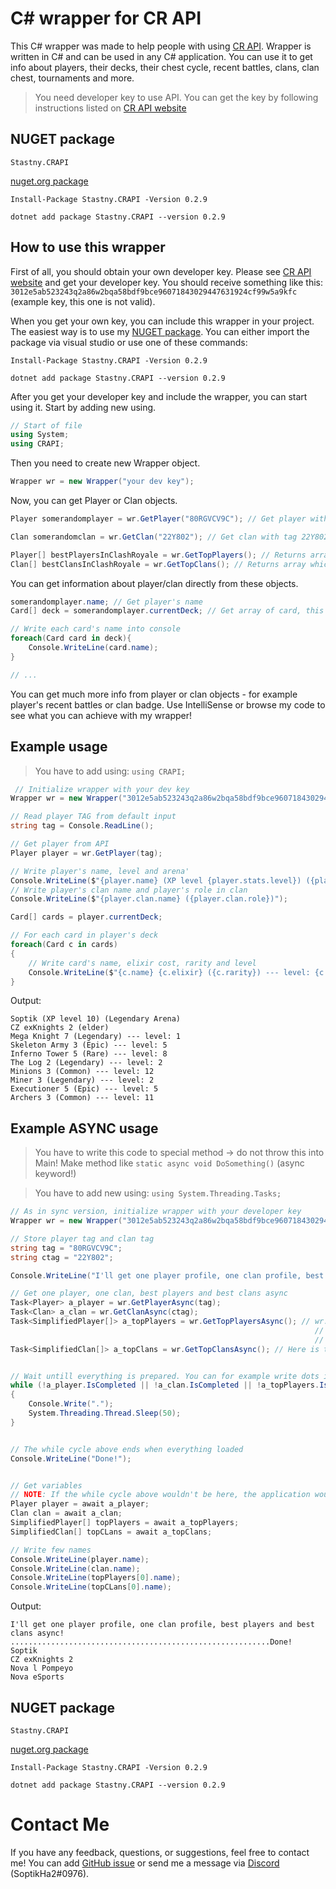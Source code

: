 # C# wrapper for CR API
This C# wrapper was made to help people with using [CR API](https://cr-api.com/). 
Wrapper is written in C# and can be used in any C# application. You can use it to get info about players, their decks, their chest cycle, recent battles, clans, clan chest,
tournaments and more.

> You need developer key to use API. You can get the key by following instructions listed on [CR API website](http://docs.cr-api.com/#/authentication)

## NUGET package

`Stastny.CRAPI`

[nuget.org package](https://www.nuget.org/packages/Stastny.CRAPI/)

```
Install-Package Stastny.CRAPI -Version 0.2.9

dotnet add package Stastny.CRAPI --version 0.2.9
```

## How to use this wrapper

First of all, you should obtain your own developer key. Please see [CR API website](http://docs.cr-api.com/#/authentication) and get your developer key.
You should receive something like this: `3012e5ab523243q2a86w2bqa58bdf9bce96071843029447631924cf99w5a9kfc` (example key, this one is not valid).


When you get your own key, you can include this wrapper in your project. The easiest way is to use my [NUGET package](https://www.nuget.org/packages/Stastny.CRAPI/).
You can either import the package via visual studio or use one of these commands:
```
Install-Package Stastny.CRAPI -Version 0.2.9

dotnet add package Stastny.CRAPI --version 0.2.9
```


After you get your developer key and include the wrapper, you can start using it. Start by adding new using.
```csharp
// Start of file
using System;
using CRAPI;
```


Then you need to create new Wrapper object.

```csharp
Wrapper wr = new Wrapper("your dev key");
```


Now, you can get Player or Clan objects.

```csharp
Player somerandomplayer = wr.GetPlayer("80RGVCV9C"); // Get player with tag 80RGVCV9C

Clan somerandomclan = wr.GetClan("22Y802"); // Get clan with tag 22Y802

Player[] bestPlayersInClashRoyale = wr.GetTopPlayers(); // Returns array which contains the best players in CR
Clan[] bestClansInClashRoyale = wr.GetTopClans(); // Returns array which contains the best clans in CR
```



You can get information about player/clan directly from these objects.

```csharp
somerandomplayer.name; // Get player's name
Card[] deck = somerandomplayer.currentDeck; // Get array of card, this array represents player's deck

// Write each card's name into console
foreach(Card card in deck){
	Console.WriteLine(card.name);
}

// ...
```


You can get much more info from player or clan objects - for example player's recent battles or clan badge. Use IntelliSense or browse my code to see what you can achieve with
my wrapper!

## Example usage

> You have to add using: `using CRAPI;`

```csharp
 // Initialize wrapper with your dev key
Wrapper wr = new Wrapper("3012e5ab523243q2a86w2bqa58bdf9bce96071843029447631924cf99w5a9kfc");

// Read player TAG from default input
string tag = Console.ReadLine();

// Get player from API
Player player = wr.GetPlayer(tag);

// Write player's name, level and arena'
Console.WriteLine($"{player.name} (XP level {player.stats.level}) ({player.arena.name})");
// Write player's clan name and player's role in clan
Console.WriteLine($"{player.clan.name} ({player.clan.role})");

Card[] cards = player.currentDeck;

// For each card in player's deck
foreach(Card c in cards)
{
	// Write card's name, elixir cost, rarity and level
    Console.WriteLine($"{c.name} {c.elixir} ({c.rarity}) --- level: {c.level}");
}
```

Output:

```
Soptik (XP level 10) (Legendary Arena)
CZ exKnights 2 (elder)
Mega Knight 7 (Legendary) --- level: 1
Skeleton Army 3 (Epic) --- level: 5
Inferno Tower 5 (Rare) --- level: 8
The Log 2 (Legendary) --- level: 2
Minions 3 (Common) --- level: 12
Miner 3 (Legendary) --- level: 2
Executioner 5 (Epic) --- level: 5
Archers 3 (Common) --- level: 11
```

## Example ASYNC usage

> You have to write this code to special method -> do not throw this into Main! Make method like `static async void DoSomething()` (async keyword!)


> You have to add new using: `using System.Threading.Tasks;`

```csharp
// As in sync version, initialize wrapper with your developer key
Wrapper wr = new Wrapper("3012e5ab523243q2a86w2bqa58bdf9bce96071843029447631924cf99w5a9kfc");

// Store player tag and clan tag
string tag = "80RGVCV9C";
string ctag = "22Y802";

Console.WriteLine("I'll get one player profile, one clan profile, best players and best clans async!");

// Get one player, one clan, best players and best clans async
Task<Player> a_player = wr.GetPlayerAsync(tag);
Task<Clan> a_clan = wr.GetClanAsync(ctag);
Task<SimplifiedPlayer[]> a_topPlayers = wr.GetTopPlayersAsync(); // wr.GetTopPlayers() and its async version return SimplifiedPlayer -> this is just like Player,
                                                                    // but simplified with less properties. If you want to get complete overview, get the top player:
                                                                    // Player topPlayer = wr.GetPlayer(wr.GetTopPlayers()[0].tag)
Task<SimplifiedClan[]> a_topClans = wr.GetTopClansAsync(); // Here is the same thing as with GetTopPlayers()


// Wait untill everything is prepared. You can for example write dots into console /* THIS IS OPTIONAL */
while (!a_player.IsCompleted || !a_clan.IsCompleted || !a_topPlayers.IsCompleted || !a_topClans.IsCompleted)
{
    Console.Write(".");
    System.Threading.Thread.Sleep(50);
}


// The while cycle above ends when everything loaded
Console.WriteLine("Done!");


// Get variables
// NOTE: If the while cycle above wouldn't be here, the application would wait untill everything is prepared here
Player player = await a_player;
Clan clan = await a_clan;
SimplifiedPlayer[] topPlayers = await a_topPlayers;
SimplifiedClan[] topCLans = await a_topClans;

// Write few names
Console.WriteLine(player.name);
Console.WriteLine(clan.name);
Console.WriteLine(topPlayers[0].name);
Console.WriteLine(topCLans[0].name);
```


Output:
```
I'll get one player profile, one clan profile, best players and best clans async!
..........................................................Done!
Soptik
CZ exKnights 2
Nova l Pompeyo
Nova eSports
```

## NUGET package

`Stastny.CRAPI`

[nuget.org package](https://www.nuget.org/packages/Stastny.CRAPI/)

```
Install-Package Stastny.CRAPI -Version 0.2.9

dotnet add package Stastny.CRAPI --version 0.2.9
```


# Contact Me

If you have any feedback, questions, or suggestions, feel free to contact me! You can add [GitHub issue](https://github.com/SoptikHa2/crapi-csharp-wrapper/issues) or send me a message
via [Discord](https://discordapp.com/) (SoptikHa2#0976).